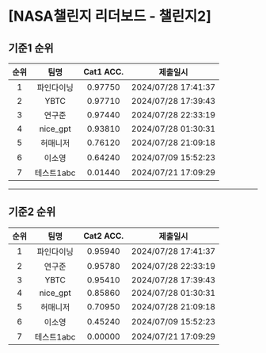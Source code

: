 # [NASA챌린지 리더보드 - 챌린지2]
## 기준1 순위
| 순위 | 팀명 | Cat1 ACC. | 제출일시 |
|:----:|:----:|:-----:|:----:|
| 1 | 파인다이닝 | 0.97750 | 2024/07/28 17:41:37 |
| 2 | YBTC | 0.97710 | 2024/07/28 17:39:43 |
| 3 | 연구준 | 0.97440 | 2024/07/28 22:33:19 |
| 4 | nice_gpt | 0.93810 | 2024/07/28 01:30:31 |
| 5 | 허매니저 | 0.76120 | 2024/07/28 21:09:18 |
| 6 | 이소영 | 0.64240 | 2024/07/09 15:52:23 |
| 7 | 테스트1abc | 0.01440 | 2024/07/21 17:09:29 |
___
## 기준2 순위
| 순위 | 팀명 | Cat2 ACC. | 제출일시 |
|:----:|:----:|:-----:|:----:|
| 1 | 파인다이닝 | 0.95940 | 2024/07/28 17:41:37 |
| 2 | 연구준 | 0.95780 | 2024/07/28 22:33:19 |
| 3 | YBTC | 0.95410 | 2024/07/28 17:39:43 |
| 4 | nice_gpt | 0.85860 | 2024/07/28 01:30:31 |
| 5 | 허매니저 | 0.70950 | 2024/07/28 21:09:18 |
| 6 | 이소영 | 0.45240 | 2024/07/09 15:52:23 |
| 7 | 테스트1abc | 0.00000 | 2024/07/21 17:09:29 |
